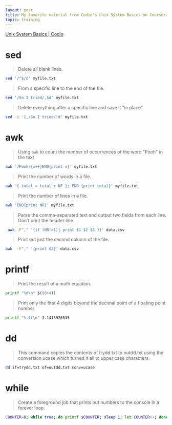 ```yaml
---
layout: post
title: My favorite material from Codio's Unix System Basics on Coursera
topic: training
---
```


[Unix System Basics \| Codio](https://www.coursera.org/learn/codio-unix-system-basics)

# sed

> Delete all blank lines.

```bash
sed '/^$/d' myfile.txt 
```

> From a specific line to the end of the file.

```bash
sed '/So I tried/,$d' myfile.txt
```

> Delete everything after a specific line and save it "in place".

```bash
sed -i '1,/So I tried/!d' myfile.txt
```

# awk

> Using `awk` to count the number of occurrences of the word "Pooh" in the text

```bash
awk '/Pooh/{x++}END{print x}' myfile.txt
```

> Print the number of words in a file.

```bash
awk '{ total = total + NF }; END {print total}' myfile.txt 
```

> Print the number of lines in a file.

```bash
awk 'END{print NR}' myfile.txt
```

> Parse the comma-separated text and output two fields from each line. Don’t print the header line.

```bash
 awk -F"," '{if (NR!=1){ print $1 $2 $3 }}' data.csv
```

> Print out just the second column of the file.

```bash
awk  -F"," '{print $2}' data.csv 
```

# printf

> Print the result of a math equation.

```bash
printf "%d\n" $((8+4))
```

> Print only the first 4 digits beyond the decimal point of a floating point number.

```bash
printf "%.4f\n" 3.1415926535
```

# dd

> This command copies the contents of trydd.txt to outdd.txt using the conversion ucase which turned it all to upper case characters.

```bash
dd if=trydd.txt of=outdd.txt conv=ucase
```

# while

> Create a foreground job that prints out numbers to the console in a forever loop.

```bash
COUNTER=0; while true; do printf $COUNTER; sleep 1; let COUNTER++; done
```